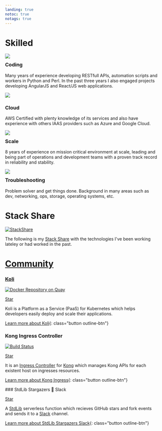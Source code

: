 ```yaml
---
landing: true
notoc: true
notags: true
---
```


# Skilled
<!-- Place this tag in your head or just before your close body tag. -->
<script async defer src="https://buttons.github.io/buttons.js"></script>

<!-- Start of Async Drift Code -->
<script>
!function() {
  var t;
  if (t = window.driftt = window.drift = window.driftt || [], !t.init) return t.invoked ? void (window.console && console.error && console.error("Drift snippet included twice.")) : (t.invoked = !0, 
  t.methods = [ "identify", "config", "track", "reset", "debug", "show", "ping", "page", "hide", "off", "on" ], 
  t.factory = function(e) {
    return function() {
      var n;
      return n = Array.prototype.slice.call(arguments), n.unshift(e), t.push(n), t;
    };
  }, t.methods.forEach(function(e) {
    t[e] = t.factory(e);
  }), t.load = function(t) {
    var e, n, o, i;
    e = 3e5, i = Math.ceil(new Date() / e) * e, o = document.createElement("script"), 
    o.type = "text/javascript", o.async = !0, o.crossorigin = "anonymous", o.src = "https://js.driftt.com/include/" + i + "/" + t + ".js", 
    n = document.getElementsByTagName("script")[0], n.parentNode.insertBefore(o, n);
  });
}();
drift.SNIPPET_VERSION = '0.3.1';
drift.load('v6pep2iiu4cv');
</script>
<!-- End of Async Drift Code -->

<div class="component-container">
    <!--start row-->
    <div class="row">
        <div class="col-sm-12 col-md-12 col-lg-4 block">
            <div class="component">
                <div class="component-icon">
                    <img src="../images/github_blue.png">
                </div>
                <h3 style="margin-top: 10px;">Coding</h3>
                <p>Many years of experience developing RESTfull APIs, automation scripts and workers in Python and Perl. In the past three years I also engaged projects developing AngularJS and React/JS web applications.</p>
            </div>
        </div>
        <div class="col-sm-12 col-md-12 col-lg-4 block">
            <div class="component">
                <div class="component-icon">
                    <img src="../images/cloud_48.svg">
                </div>
                <h3>Cloud</h3>
                <p>AWS Certified with plenty knowledge of its services and also have experience with others IAAS providers such as Azure and Google Cloud.</p>
            </div>
        </div>
        <div class="col-sm-12 col-md-12 col-lg-4 block">
            <div class="component">
                <div class="component-icon">
                    <img src="../images/graph.png">
                </div>
                <h3 style="margin-top: 10px;" style="margin-top: 10px;">Scale</h3>
                <p>8 years of experience on mission critical environment at scale, leading and being part of operations and development teams with a proven track record in reliability and stability.</p>
            </div>
        </div>
    </div>
</div>

<div class="component-container">
    <!--start row-->
    <div class="row">
        <div class="col-sm-12 col-md-12 col-lg-4 block">
            <div class="component">
                <div class="component-icon">
                    <img src="../images/linux_48.svg">
                </div>
                <h3 style="margin-top: 10px;">Troubleshooting</h3>
                <p>Problem solver and get things done. Background in many areas such as dev, networking, ops, storage, operating systems, etc.</p>
            </div>
        </div>
    </div>
</div>

# Stack Share

[![StackShare](https://img.shields.io/badge/tech-stack-0690fa.svg?style=flat)](https://stackshare.io/cainelli/my-stack)

The following is my [Stack Share](https://stackshare.io/) with the technologies I've been working lateley or had worked in the past.

<a frameborder="0" data-theme="light" data-stack-embed="true" data-layers="1,2,3,4" href="https://embed.stackshare.io/stacks/embed/a11c6c37d39c94fed840035cec4097"/><script async src="https://cdn1.stackshare.io/javascripts/client-code.js" charset="utf-8"></script>

# Community

<div class="row">
<div markdown="1" class="col-xs-12 col-sm-12 col-md-12 col-lg-6 block">

### Koli

[![Docker Repository on Quay](https://quay.io/repository/koli/koli-controller/status "Docker Repository on Quay")](https://quay.io/repository/koli/koli-controller)

<a class="github-button" href="https://github.com/koli/koli" data-size="small" data-show-count="true" aria-label="Star koli/koli on GitHub">Star</a>

Koli is a Platform as a Service (PaaS) for Kubernetes which helps developers easily 
deploy and scale their applications.

[Learn more about Koli](https://github.com/koli/koli){: class="button outline-btn"}
</div>

<div markdown="1" class="col-xs-12 col-sm-12 col-md-12 col-lg-6 block">

### Kong Ingress Controller

[![Build Status](https://travis-ci.org/koli/kong-ingress.svg?branch=master)](https://travis-ci.org/koli/kong-ingress)

<a class="github-button" href="https://github.com/koli/kong-ingress" data-size="small" data-show-count="true" aria-label="Star koli/kong-ingress on GitHub">Star</a>

It is an [Ingress Controller](https://kubernetes.io/docs/concepts/services-networking/ingress/) for [Kong](https://getkong.org/about/)
which manages Kong APIs for each existent host on ingresses resources.

[Learn more about Kong Ingress](https://github.com/koli/kong-ingress){: class="button outline-btn"}

</div>
</div><!-- end row -->

<div class="row">
<div markdown="1" class="col-xs-12 col-sm-12 col-md-12 col-lg-6 block">
### StdLib Stargazers 🌟 Slack

<a class="github-button" href="https://github.com/cainelli/stargazers-slack" data-size="small" data-show-count="true" aria-label="Star cainelli/stargazers-slack on GitHub">Star</a>

A [StdLib](https://stdlib.com) serverless function which recieves GitHub stars and fork events and sends it to a [Slack](https://slack.com) channel.

[Learn more about StdLib Stargazers Slack](https://github.com/cainelli/stargazers-slack){: class="button outline-btn"}
</div>
</div>
